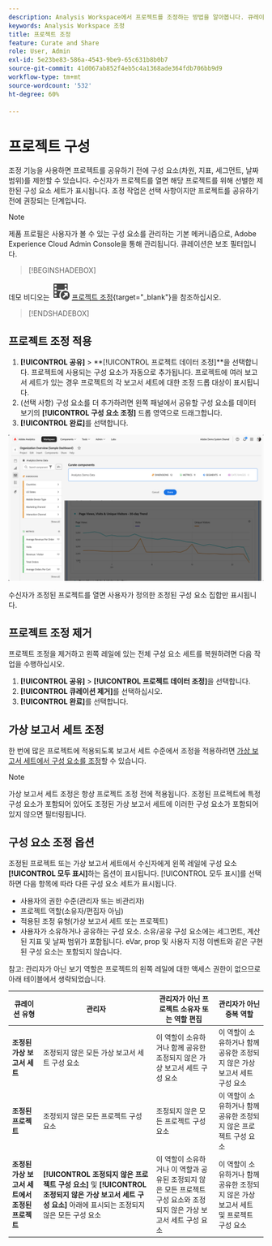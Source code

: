 ```yaml
---
description: Analysis Workspace에서 프로젝트를 조정하는 방법을 알아봅니다. 큐레이션은 프로젝트를 공유하기 전에 구성 요소에 대한 액세스를 제한합니다.
keywords: Analysis Workspace 조정
title: 프로젝트 조정
feature: Curate and Share
role: User, Admin
exl-id: 5e23be83-586a-4543-9be9-65c631b8b0b7
source-git-commit: 41d067ab852f4eb5c4a1368ade364fdb706bb9d9
workflow-type: tm+mt
source-wordcount: '532'
ht-degree: 60%

---
```


# 프로젝트 구성

조정 기능을 사용하면 프로젝트를 공유하기 전에 구성 요소(차원, 지표, 세그먼트, 날짜 범위)를 제한할 수 있습니다. 수신자가 프로젝트를 열면 해당 프로젝트를 위해 선별한 제한된 구성 요소 세트가 표시됩니다. 조정 작업은 선택 사항이지만 프로젝트를 공유하기 전에 권장되는 단계입니다.

>[!NOTE]
> 제품 프로필은 사용자가 볼 수 있는 구성 요소를 관리하는 기본 메커니즘으로, Adobe Experience Cloud Admin Console을 통해 관리됩니다. 큐레이션은 보조 필터입니다.


>[!BEGINSHADEBOX]

데모 비디오는 ![VideoCheckedOut](/help/assets/icons/VideoCheckedOut.svg) [프로젝트 조정](https://video.tv.adobe.com/v/24711?quality=12&learn=on){target="_blank"}을 참조하십시오.

>[!ENDSHADEBOX]


## 프로젝트 조정 적용

1. **[!UICONTROL 공유]** > **[!UICONTROL 프로젝트 데이터 조정]**을 선택합니다.
프로젝트에 사용되는 구성 요소가 자동으로 추가됩니다.
프로젝트에 여러 보고서 세트가 있는 경우 프로젝트의 각 보고서 세트에 대한 조정 드롭 대상이 표시됩니다.
1. (선택 사항) 구성 요소를 더 추가하려면 왼쪽 패널에서 공유할 구성 요소를 데이터 보기의 **[!UICONTROL 구성 요소 조정]** 드롭 영역으로 드래그합니다.
1. **[!UICONTROL 완료]**&#x200B;를 선택합니다.


![](assets/curation-field.png)

수신자가 조정된 프로젝트를 열면 사용자가 정의한 조정된 구성 요소 집합만 표시됩니다.


## 프로젝트 조정 제거

프로젝트 조정을 제거하고 왼쪽 레일에 있는 전체 구성 요소 세트를 복원하려면 다음 작업을 수행하십시오.

1. **[!UICONTROL 공유]** > **[!UICONTROL 프로젝트 데이터 조정]**&#x200B;을 선택합니다.
1. **[!UICONTROL 큐레이션 제거]**&#x200B;를 선택하십시오.
1. **[!UICONTROL 완료]**&#x200B;를 선택합니다.

## 가상 보고서 세트 조정

한 번에 많은 프로젝트에 적용되도록 보고서 세트 수준에서 조정을 적용하려면 [가상 보고서 세트에서 구성 요소를 조정](https://experienceleague.adobe.com/en/docs/analytics/components/virtual-report-suites/vrs-components)할 수 있습니다.

>[!NOTE]
>
> 가상 보고서 세트 조정은 항상 프로젝트 조정 전에 적용됩니다. 조정된 프로젝트에 특정 구성 요소가 포함되어 있어도 조정된 가상 보고서 세트에 이러한 구성 요소가 포함되어 있지 않으면 필터링됩니다.
> 

## 구성 요소 조정 옵션

조정된 프로젝트 또는 가상 보고서 세트에서 수신자에게 왼쪽 레일에 구성 요소 **[!UICONTROL 모두 표시]**&#x200B;하는 옵션이 표시됩니다. [!UICONTROL 모두 표시]를 선택하면 다음 항목에 따라 다른 구성 요소 세트가 표시됩니다.

* 사용자의 권한 수준(관리자 또는 비관리자)
* 프로젝트 역할(소유자/편집자 아님)
* 적용된 조정 유형(가상 보고서 세트 또는 프로젝트)
* 사용자가 소유하거나 공유하는 구성 요소. 소유/공유 구성 요소에는 세그먼트, 계산된 지표 및 날짜 범위가 포함됩니다. eVar, prop 및 사용자 지정 이벤트와 같은 구현된 구성 요소는 포함되지 않습니다.

참고: 관리자가 아닌 보기 역할은 프로젝트의 왼쪽 레일에 대한 액세스 권한이 없으므로 아래 테이블에서 생략되었습니다.

| 큐레이션 유형 | 관리자 | 관리자가 아닌 프로젝트 소유자 또는 역할 편집 | 관리자가 아닌 중복 역할 |
|---|---|---|---|
| **조정된 가상 보고서 세트** | 조정되지 않은 모든 가상 보고서 세트 구성 요소 | 이 역할이 소유하거나 함께 공유한 조정되지 않은 가상 보고서 세트 구성 요소 | 이 역할이 소유하거나 함께 공유한 조정되지 않은 가상 보고서 세트 구성 요소 |
| **조정된 프로젝트** | 조정되지 않은 모든 프로젝트 구성 요소 | 조정되지 않은 모든 프로젝트 구성 요소 | 이 역할이 소유하거나 함께 공유한 조정되지 않은 프로젝트 구성 요소 |
| **조정된 가상 보고서 세트에서 조정된 프로젝트** | **[!UICONTROL 조정되지 않은 프로젝트 구성 요소]** 및 **[!UICONTROL 조정되지 않은 가상 보고서 세트 구성 요소]** 아래에 표시되는 조정되지 않은 모든 구성 요소 | 이 역할이 소유하거나 이 역할과 공유된 조정되지 않은 모든 프로젝트 구성 요소와 조정되지 않은 가상 보고서 세트 구성 요소 | 이 역할이 소유하거나 함께 공유한 조정되지 않은 가상 보고서 세트 및 프로젝트 구성 요소 |
